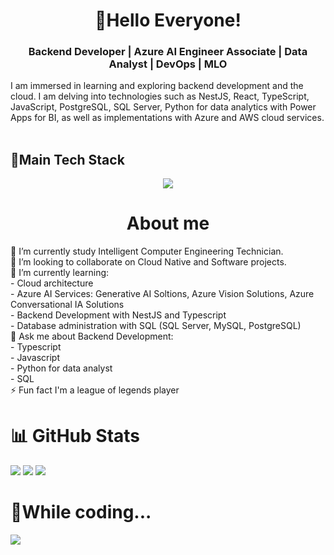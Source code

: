 <h1 align="center">👋Hello Everyone!</h1>
<h3 align="center">Backend Developer | Azure AI Engineer Associate | Data Analyst | DevOps | MLO </h3>
I am immersed in learning and exploring backend development and the cloud. I am delving into technologies such as NestJS, React, TypeScript, JavaScript, PostgreSQL, SQL Server, Python for data analytics with Power Apps for BI, as well as implementations with Azure and AWS cloud services.
<br></br>
<h2 align="left">🚀Main Tech Stack</h2>
<p align="center">
  <a href="https://skillicons.dev">
    <img src="https://skillicons.dev/icons?i=ts,js,python,django,react,nextjs,astro,tailwind,prisma,docker,postgres,nest,nodejs,azure,supabase"/>
  </a>
</p>

<h1 align="center">About me</h1>
🔭 I’m currently study Intelligent Computer Engineering Technician.<br>👯 I’m looking to collaborate on Cloud Native and Software projects.<br>🌱 I’m currently learning:<br>       - Cloud architecture<br> - Azure AI Services: Generative AI Soltions, Azure Vision Solutions, Azure Conversational IA Solutions<br>       - Backend Development with NestJS and Typescript<br>       - Database administration with SQL (SQL Server, MySQL, PostgreSQL)<br>💬 Ask me about Backend Development:<br>        - Typescript<br>        - Javascript<br>        - Python for data analyst<br>        - SQL<br>⚡ Fun fact I'm a league of legends player


# 📊 GitHub Stats
![](https://github-readme-stats.vercel.app/api?username=Ezzz-lui&theme=gotham&hide_border=true&include_all_commits=true&count_private=true)
![](https://github-readme-streak-stats.herokuapp.com/?user=Ezzz-lui&theme=gotham&hide_border=true)
![](https://github-readme-stats.vercel.app/api/top-langs/?username=Ezzz-lui&hide=css,Jupyter%20Notebook&theme=gotham&hide_border=true&include_all_commits=true&count_private=true&layout=compact)

# 🎵While coding...
<img src="https://spotify-github-profile.kittinanx.com/api/view.svg?uid=31utu5wegdlp5aawfenema4jec4y&cover_image=true&theme=default&show_offline=true&background_color=121212&interchange=true" align="center"></img>
